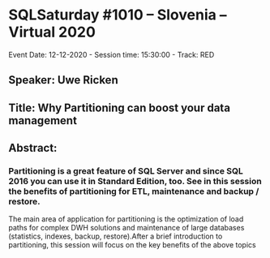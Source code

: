 # SQLSaturday #1010 – Slovenia – Virtual 2020
Event Date: 12-12-2020 - Session time: 15:30:00 - Track:  RED
## Speaker: Uwe Ricken
## Title: Why Partitioning can boost your data management
## Abstract:
### Partitioning is a great feature of SQL Server and since SQL 2016 you can use it in Standard Edition, too. See in this session the benefits of partitioning for ETL, maintenance and backup / restore.
The main area of application for partitioning is the optimization of load paths for complex DWH solutions and maintenance of large databases (statistics, indexes, backup, restore).After a brief introduction to partitioning, this session will focus on the key benefits of the above topics
